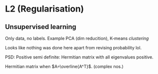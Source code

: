# L2 (Regularisation)
## Unsupervised learning
Only data, no labels. Example PCA (dim reducition), K-means *clustering*

Looks like nothing was done here apart from revising probability lol.

PSD: Positive semi definite: Hermitian matrix with all eigenvalues positive.

Hermitian matrix when $A=\overline{A^T}$. (complex nos.)